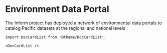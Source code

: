 # Environment Data Portal

The Inform project has deployed a network of environmental data portals to catalog Pacific datasets at the regional and national levels



```mdx-code-block
import DocCardList from '@theme/DocCardList';

<DocCardList />
```

